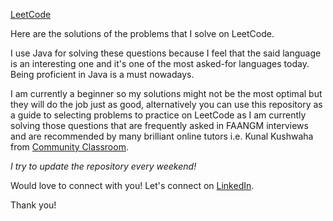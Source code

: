 [LeetCode](https://leetcode.com/farazxsiddiqui/)

Here are the solutions of the problems that I solve on LeetCode.

I use Java for solving these questions because I feel that the said language is an interesting one and it's one of the most asked-for languages today. Being proficient in Java is a must nowadays.

I am currently a beginner so my solutions might not be the most optimal but they will do the job just as good, alternatively you can use this repository as a guide to selecting problems to practice on LeetCode as I am currently solving those questions that are frequently asked in FAANGM interviews and are recommended by many brilliant online tutors i.e. Kunal Kushwaha from [Community Classroom](https://www.commclassroom.org/).

*I try to update the repository every weekend!*

Would love to connect with you! Let's connect on [LinkedIn](https://www.linkedin.com/in/ahmed-faraz-siddiqui/).

Thank you!
